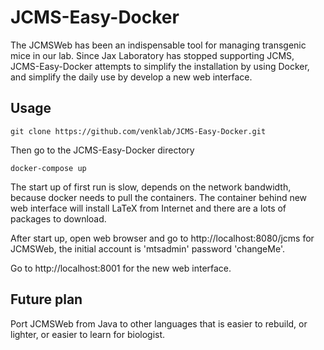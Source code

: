 # JCMS-Easy-Docker

The JCMSWeb has been an indispensable tool for managing transgenic mice in our
lab. Since Jax Laboratory has stopped supporting JCMS, JCMS-Easy-Docker attempts
to simplify the installation by using Docker, and simplify the daily use by
develop a new web interface.


## Usage

    git clone https://github.com/venklab/JCMS-Easy-Docker.git

Then go to the JCMS-Easy-Docker directory

    docker-compose up

The start up of first run is slow, depends on the network bandwidth,
because docker needs to pull the containers. The container behind new web
interface will install LaTeX from Internet and there are a lots of packages to
download.

After start up, open web browser and go to http://localhost:8080/jcms for
JCMSWeb, the initial account is 'mtsadmin' password 'changeMe'.

Go to http://localhost:8001 for the new web interface.



## Future plan

Port JCMSWeb from Java to other languages that is easier to rebuild, or lighter,
or easier to learn for biologist.
